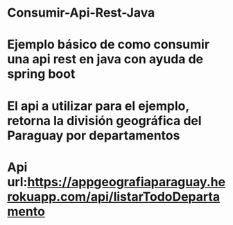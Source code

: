 # Consumir-Api-Rest-Java
# Ejemplo básico de como consumir una api rest en java con ayuda de spring boot

# El api a utilizar para el ejemplo, retorna la división geográfica del Paraguay por departamentos
# Api url:https://appgeografiaparaguay.herokuapp.com/api/listarTodoDepartamento

